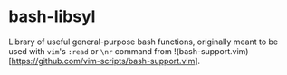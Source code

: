 # bash-libsyl

Library of useful general-purpose bash functions, originally meant to be used with `vim`'s `:read` or `\nr` command from !(bash-support.vim)[https://github.com/vim-scripts/bash-support.vim].
